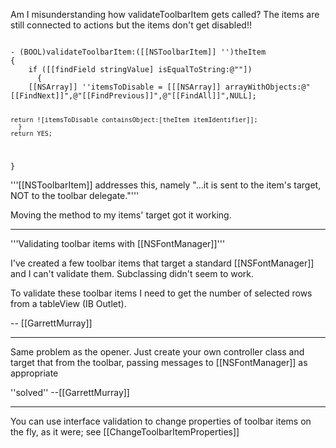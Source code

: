 Am I misunderstanding how validateToolbarItem gets called? The items are still connected to actions but the items don't get disabled!! 

<code>
- (BOOL)validateToolbarItem:([[NSToolbarItem]] '')theItem
{
    if ([[findField stringValue] isEqualToString:@""])
      {
	[[NSArray]] ''itemsToDisable = [[[NSArray]] arrayWithObjects:@"[[FindNext]]",@"[[FindPrevious]]",@"[[FindAll]]",NULL];

	return ![itemsToDisable containsObject:[theItem itemIdentifier]];
      }
    return YES;
}
</code>

'''[[NSToolbarItem]] addresses this, namely "...it is sent to the item's target, NOT to the toolbar delegate."'''

Moving the method to my items' target got it working.

----

'''Validating toolbar items with [[NSFontManager]]'''

I've created a few toolbar items that target a standard [[NSFontManager]] and I can't validate them. Subclassing didn't seem to work.

To validate these toolbar items I need to get the number of selected rows from a tableView (IB Outlet).

 -- [[GarrettMurray]]

----

Same problem as the opener. Just create your own controller class and target that from the toolbar, passing messages to [[NSFontManager]] as appropriate

''solved'' --[[GarrettMurray]]

----

You can use interface validation to change properties of toolbar items on the fly, as it were; see [[ChangeToolbarItemProperties]]